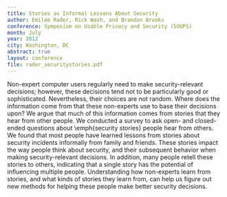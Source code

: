 ```yaml
---
title: Stories as Informal Lessons About Security
author: Emilee Rader, Rick Wash, and Brandon Brooks
conference: Symposium on Usable Privacy and Security (SOUPS)
month: July
year: 2012
city: Washington, DC
abstract: true
layout: conference
file: rader_securitystories.pdf
---
```


Non-expert computer users regularly need to make security-relevant decisions; however, these decisions tend not to be
particularly good or sophisticated.  Nevertheless, their choices are not random.  Where does the information come from
that these non-experts use to base their decisions upon? We argue that much of this information comes from stories that
they hear from other people. We conducted a survey to ask open- and closed- ended questions about \emph{security
stories} people hear from others. We found that most people have learned lessons from stories about security incidents
informally from family and friends.  These stories impact the way people think about security, and their subsequent
behavior when making security-relevant decisions. In addition, many people retell these stories to others, indicating
that a single story has the potential of influencing multiple people. Understanding how non-experts learn from stories,
and what kinds of stories they learn from, can help us figure out new methods for helping these people make better
security decisions.


